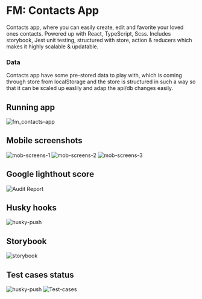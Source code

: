 
# FM: Contacts App
Contacts app, where you can easily create, edit and favorite your loved ones contacts. Powered up with React, TypeScript, Scss. Includes storybook, Jest unit testing,  structured with store, action &amp; reducers which makes it highly scalable &amp; updatable.

### Data

Contacts app have some pre-stored data to play with, which is coming through store from localStorage and the store is structured in such a way so that it can be scaled up easlily and adap the api/db changes easily.

## Running app
![fm_contacts-app](https://user-images.githubusercontent.com/10805658/71346267-79a9a980-258d-11ea-80fc-a7c0518917a4.gif)

## Mobile screenshots
![mob-screens-1](https://user-images.githubusercontent.com/10805658/71347134-a232a300-258f-11ea-83e1-3a4a81599570.png)
![mob-screens-2](https://user-images.githubusercontent.com/10805658/71347280-05bcd080-2590-11ea-9a7a-790c8f2e4f8f.png)
![mob-screens-3](https://user-images.githubusercontent.com/10805658/71347358-37ce3280-2590-11ea-82d8-ff80eb30798f.png)


## Google lighthout score
![Audit Report](https://user-images.githubusercontent.com/10805658/71348353-664d0d00-2592-11ea-962e-487e6cd32041.png)

## Husky hooks
![husky-push](https://user-images.githubusercontent.com/10805658/71348464-9bf1f600-2592-11ea-9a45-aa12cc208c17.png)

## Storybook
![storybook](https://user-images.githubusercontent.com/10805658/71349354-d2307500-2594-11ea-9ec7-9b9248ca1b17.png)

## Test cases status
![husky-push](https://user-images.githubusercontent.com/10805658/71346337-b4abdd00-258d-11ea-8fc6-6aa6d897050d.png)
![Test-cases](https://user-images.githubusercontent.com/10805658/71346338-b4abdd00-258d-11ea-91df-02ebfdd61786.png)


